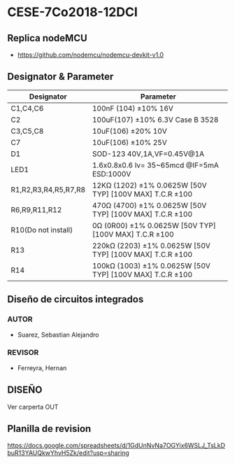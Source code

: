 CESE-7Co2018-12DCI
===================

Replica nodeMCU
---------------

- https://github.com/nodemcu/nodemcu-devkit-v1.0


## Designator & Parameter

|Designator|Parameter|
|-|-|
|C1,C4,C6 |100nF (104) ±10% 16V|
|C2 |100uF(107) ±10% 6.3V Case B 3528|
|C3,C5,C8 |10uF(106) ±20% 10V |
|C7|10uF(106) ±10% 25V|
|D1|SOD-123 40V,1A,VF=0.45V@1A|
|LED1|1.6x0.8x0.6 Iv= 35~65mcd @IF=5mA ESD:1000V |
|R1,R2,R3,R4,R5,R7,R8|12KΩ (1202) ±1% 0.0625W [50V TYP] [100V MAX] T.C.R ±100|
|R6,R9,R11,R12|470Ω (4700) ±1% 0.0625W [50V TYP] [100V MAX] T.C.R ±100|
|R10(Do not install)|0Ω (0R00) ±1% 0.0625W [50V TYP] [100V MAX] T.C.R ±100|
|R13|220kΩ (2203) ±1% 0.0625W [50V TYP] [100V MAX] T.C.R ±100|
|R14|100kΩ (1003) ±1% 0.0625W [50V TYP] [100V MAX] T.C.R ±100|

Diseño de circuitos integrados
------------------------------

### AUTOR ###

- Suarez, Sebastian Alejandro

### REVISOR ###

- Ferreyra, Hernan

DISEÑO
------

Ver carperta OUT

Planilla de revision
--------------------

https://docs.google.com/spreadsheets/d/1GdUnNvNa7OGYix6WSLJ_TsLkDbuR13YAUQkwYhvH5Zk/edit?usp=sharing
